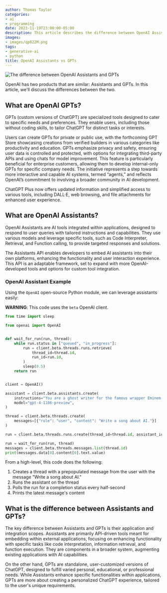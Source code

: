 ```yaml
---
author: Thomas Taylor
categories:
- ai
- programming
date: 2023-11-19T23:00:00-05:00
description: This article describes the difference between OpenAI Assistants and GPTs
images:
- images/qp822M.png
tags:
- generative-ai
- python
title: OpenAI Assistants vs GPTs
---
```


![The difference between OpenAI Assistants and GPTs](images/qp822M.png)

OpenAI has two products that are similar: Assistants and GPTs. In this article, we'll discuss the differences between the two.

## What are OpenAI GPTs?

GPTs (custom versions of ChatGPT) are specialized tools designed to cater to specific needs and preferences. They enable users, including those without coding skills, to tailor ChatGPT for distinct tasks or interests.

Users can create GPTs for private or public use, with the forthcoming GPT Store showcasing creations from verified builders in various categories like productivity and education. GPTs emphasize privacy and safety, ensuring user data is controlled and protected, with options for integrating third-party APIs and using chats for model improvement. This feature is particularly beneficial for enterprise customers, allowing them to develop internal-only GPTs for specific company needs. The initiative represents a step towards more interactive and capable AI systems, termed “agents,” and reflects OpenAI’s commitment to involving a broader community in AI development.

ChatGPT Plus now offers updated information and simplified access to various tools, including DALL·E, web browsing, and file attachments for enhanced user experience.

## What are OpenAI Assistants?

OpenAI Assistants are AI tools integrated within applications, designed to respond to user queries with tailored instructions and capabilities. They use various models and leverage specific tools, such as Code Interpreter, Retrieval, and Function calling, to provide targeted responses and solutions.

The Assistants API enables developers to embed AI assistants into their own platforms, enhancing the functionality and user interaction experience. This API is an adaptable framework, set to expand with more OpenAI-developed tools and options for custom tool integration.

### OpenAI Assistant Example

Using the `OpenAI` open-source Python module, we can leverage assistants easily:

**WARNING**: This code uses the `beta` OpenAI client.

```python
from time import sleep

from openai import OpenAI


def wait_for_run(run, thread):
    while run.status in ["queued", "in_progress"]:
        run = client.beta.threads.runs.retrieve(
            thread_id=thread.id,
            run_id=run.id,
        )
        sleep(0.5)
    return run


client = OpenAI()

assistant = client.beta.assistants.create(
    instructions="You are a ghost writer for the famous wrapper Eminem. When asked to write an song, write in an Enimen-like rhyme scheme.",
    model="gpt-4-1106-preview",
)

thread = client.beta.threads.create(
    messages=[{"role": "user", "content": "Write a song about AI."}]
)

run = client.beta.threads.runs.create(thread_id=thread.id, assistant_id=assistant.id)

run = wait_for_run(run, thread)
messages = client.beta.threads.messages.list(thread.id)
print(messages.data[0].content[0].text.value)
```

From a high-level, this code does the following:

1. Creates a thread with a prepopulated message from the user with the message "Write a song about AI."
2. Runs the assistant on the thread
3. Polls the run for a completion status every half-second
4. Prints the latest message's content

## What is the difference between Assistants and GPTs?

The key difference between Assistants and GPTs is their application and integration scopes. Assistants are primarily API-driven tools meant for embedding within external applications, focusing on enhancing functionality with specific tasks like code interpretation, information retrieval, and function execution. They are components in a broader system, augmenting existing applications with AI capabilities.

On the other hand, GPTs are standalone, user-customized versions of ChatGPT, designed to fulfill varied personal, educational, or professional needs. While Assistants enhance specific functionalities within applications, GPTs are more about creating a personalized ChatGPT experience, tailored to the user's unique requirements.
